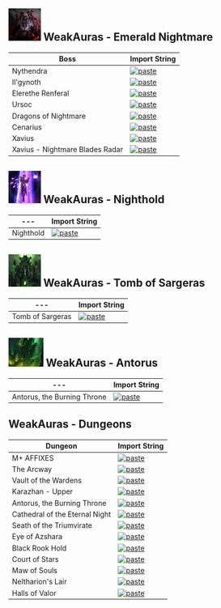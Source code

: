 ## ![WeakAuras - Emerald Nightmare](https://raw.githubusercontent.com/dopalone/Addons-7.3.5/main/Stuff/Xavius_icon_64x64.png) WeakAuras - Emerald Nightmare

| Boss       | Import String |
|------------|---------------|
| Nythendra  | [![paste](https://img.shields.io/badge/-Pastebin-blue?logo=pastebin&logoColor=white)](https://pastebin.com/hvEcmq2G) |
| Il'gynoth  | [![paste](https://img.shields.io/badge/-Pastebin-blue?logo=pastebin&logoColor=white)](https://pastebin.com/G1N1uG89) |
| Elerethe Renferal  | [![paste](https://img.shields.io/badge/-Pastebin-blue?logo=pastebin&logoColor=white)](https://pastebin.com/GFHu2Eie) |
| Ursoc  | [![paste](https://img.shields.io/badge/-Pastebin-blue?logo=pastebin&logoColor=white)](https://pastebin.com/UjaJGWBb) |
| Dragons of Nightmare  | [![paste](https://img.shields.io/badge/-Pastebin-blue?logo=pastebin&logoColor=white)](https://pastebin.com/YXHzj5S4) |
| Cenarius  | [![paste](https://img.shields.io/badge/-Pastebin-blue?logo=pastebin&logoColor=white)](https://pastebin.com/pWPZQCX0) |
| Xavius  | [![paste](https://img.shields.io/badge/-Pastebin-blue?logo=pastebin&logoColor=white)](https://pastebin.com/YmtZbZ0g) |
| Xavius - Nightmare Blades Radar  | [![paste](https://img.shields.io/badge/-Pastebin-blue?logo=pastebin&logoColor=white)](https://pastebin.com/92hrTNVU) |


## ![Elisande](https://raw.githubusercontent.com/dopalone/Addons-7.3.5/main/Stuff/Elisande_icon_64x64.png) WeakAuras - Nighthold
| ---     | Import String |
|------------|---------------|
| Nighthold  | [![paste](https://img.shields.io/badge/-Pastebin-blue?logo=pastebin&logoColor=white)](https://pastebin.com/2YXGbukq) |

## ![ToS](https://raw.githubusercontent.com/dopalone/Addons-7.3.5/main/Stuff/Tomb_of_Sargeras_icon_64x64.png) WeakAuras - Tomb of Sargeras
| ---     | Import String |
|------------|---------------|
| Tomb of Sargeras  | [![paste](https://img.shields.io/badge/-Pastebin-blue?logo=pastebin&logoColor=white)](https://pastebin.com/sskukT9e) |

## ![A](https://raw.githubusercontent.com/dopalone/Addons-7.3.5/main/Stuff/output-onlinepngtools.png) WeakAuras - Antorus
| ---     | Import String |
|------------|---------------|
| Antorus, the Burning Throne  | [![paste](https://img.shields.io/badge/-Pastebin-blue?logo=pastebin&logoColor=white)](https://pastebin.com/nd3ZWazj) |

## WeakAuras - Dungeons
| Dungeon    | Import String |
|------------|---------------|
| M+ AFFIXES  | [![paste](https://img.shields.io/badge/-Pastebin-blue?logo=pastebin&logoColor=white)](https://pastes.io/affixes-37) |
| The Arcway  | [![paste](https://img.shields.io/badge/-Pastebin-blue?logo=pastebin&logoColor=white)](https://pastebin.com/vyaF3kLq) |
| Vault of the Wardens  | [![paste](https://img.shields.io/badge/-Pastebin-blue?logo=pastebin&logoColor=white)](https://pastebin.com/uJRUNtpu) |
| Karazhan - Upper  | [![paste](https://img.shields.io/badge/-Pastebin-blue?logo=pastebin&logoColor=white)](https://pastebin.com/UHmsnds7) |
| Antorus, the Burning Throne  | [![paste](https://img.shields.io/badge/-Pastebin-blue?logo=pastebin&logoColor=white)](https://pastebin.com/nd3ZWazj) |
| Cathedral of the Eternal Night  | [![paste](https://img.shields.io/badge/-Pastebin-blue?logo=pastebin&logoColor=white)](https://pastebin.com/SK7FiDE8) |
| Seath of the Triumvirate  | [![paste](https://img.shields.io/badge/-Pastebin-blue?logo=pastebin&logoColor=white)](https://pastebin.com/CL7nY8U1) |
| Eye of Azshara  | [![paste](https://img.shields.io/badge/-Pastebin-blue?logo=pastebin&logoColor=white)](https://pastebin.com/xekhk8ts) |
| Black Rook Hold  | [![paste](https://img.shields.io/badge/-Pastebin-blue?logo=pastebin&logoColor=white)](https://pastebin.com/Cg2meG4N) |
| Court of Stars  | [![paste](https://img.shields.io/badge/-Pastebin-blue?logo=pastebin&logoColor=white)](https://pastebin.com/K2kTFATP) |
| Maw of Souls  | [![paste](https://img.shields.io/badge/-Pastebin-blue?logo=pastebin&logoColor=white)](https://pastebin.com/mgjs5svC) |
| Neltharion's Lair  | [![paste](https://img.shields.io/badge/-Pastebin-blue?logo=pastebin&logoColor=white)](https://privatebin.net/?dbe0d2bb9e573112#GDQBBGTAKgEs6LUMa8LqyvPYbc7BaN3LPtrQtPXqTmXX) |
| Halls of Valor  | [![paste](https://img.shields.io/badge/-Pastebin-blue?logo=pastebin&logoColor=white)](https://privatebin.net/?34623b0a3b080329#4ejjnCGTna2gQC3GDai9NhJ4XLwVMzfkAvNr4qe5iQJS) |
